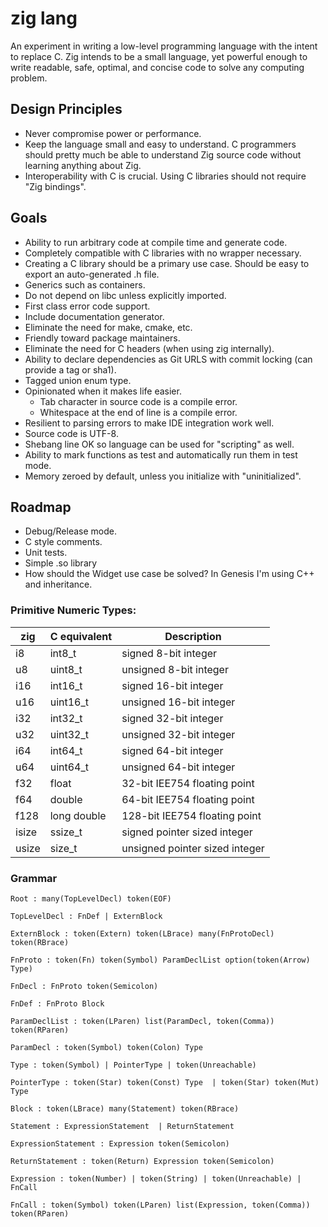 # zig lang

An experiment in writing a low-level programming language with the intent to
replace C. Zig intends to be a small language, yet powerful enough to write
readable, safe, optimal, and concise code to solve any computing problem.

## Design Principles

 * Never compromise power or performance.
 * Keep the language small and easy to understand. C programmers should pretty
   much be able to understand Zig source code without learning anything about
   Zig.
 * Interoperability with C is crucial. Using C libraries should not require
   "Zig bindings".

## Goals

 * Ability to run arbitrary code at compile time and generate code.
 * Completely compatible with C libraries with no wrapper necessary.
 * Creating a C library should be a primary use case. Should be easy to export
   an auto-generated .h file.
 * Generics such as containers.
 * Do not depend on libc unless explicitly imported.
 * First class error code support.
 * Include documentation generator.
 * Eliminate the need for make, cmake, etc.
 * Friendly toward package maintainers.
 * Eliminate the need for C headers (when using zig internally).
 * Ability to declare dependencies as Git URLS with commit locking (can
   provide a tag or sha1).
 * Tagged union enum type.
 * Opinionated when it makes life easier.
   - Tab character in source code is a compile error.
   - Whitespace at the end of line is a compile error.
 * Resilient to parsing errors to make IDE integration work well.
 * Source code is UTF-8.
 * Shebang line OK so language can be used for "scripting" as well.
 * Ability to mark functions as test and automatically run them in test mode.
 * Memory zeroed by default, unless you initialize with "uninitialized".

## Roadmap

 * Debug/Release mode.
 * C style comments.
 * Unit tests.
 * Simple .so library
 * How should the Widget use case be solved? In Genesis I'm using C++ and inheritance.

### Primitive Numeric Types:

zig    | C equivalent | Description
-------|--------------|-------------------------------
    i8 |       int8_t |    signed 8-bit integer
    u8 |      uint8_t |  unsigned 8-bit integer
   i16 |      int16_t |   signed 16-bit integer
   u16 |     uint16_t | unsigned 16-bit integer
   i32 |      int32_t |   signed 32-bit integer
   u32 |     uint32_t | unsigned 32-bit integer
   i64 |      int64_t |   signed 64-bit integer
   u64 |     uint64_t | unsigned 64-bit integer
   f32 |        float |  32-bit IEE754 floating point
   f64 |       double |  64-bit IEE754 floating point
  f128 |  long double | 128-bit IEE754 floating point
 isize |      ssize_t |   signed pointer sized integer
 usize |       size_t | unsigned pointer sized integer

### Grammar

```
Root : many(TopLevelDecl) token(EOF)

TopLevelDecl : FnDef | ExternBlock

ExternBlock : token(Extern) token(LBrace) many(FnProtoDecl) token(RBrace)

FnProto : token(Fn) token(Symbol) ParamDeclList option(token(Arrow) Type)

FnDecl : FnProto token(Semicolon)

FnDef : FnProto Block

ParamDeclList : token(LParen) list(ParamDecl, token(Comma)) token(RParen)

ParamDecl : token(Symbol) token(Colon) Type

Type : token(Symbol) | PointerType | token(Unreachable)

PointerType : token(Star) token(Const) Type  | token(Star) token(Mut) Type

Block : token(LBrace) many(Statement) token(RBrace)

Statement : ExpressionStatement  | ReturnStatement

ExpressionStatement : Expression token(Semicolon)

ReturnStatement : token(Return) Expression token(Semicolon)

Expression : token(Number) | token(String) | token(Unreachable) | FnCall

FnCall : token(Symbol) token(LParen) list(Expression, token(Comma)) token(RParen)
```
